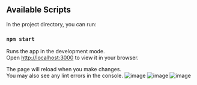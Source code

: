 

## Available Scripts

In the project directory, you can run:

### `npm start`

Runs the app in the development mode.\
Open [http://localhost:3000](http://localhost:3000) to view it in your browser.

The page will reload when you make changes.\
You may also see any lint errors in the console.
![image](https://github.com/user-attachments/assets/e29ce157-f8fe-42fe-bbac-f057c1962ff6)
![image](https://github.com/user-attachments/assets/43fd6f84-e8a1-4cc5-8c5e-d84f8ae298e5)
![image](https://github.com/user-attachments/assets/ccdd4571-500d-4236-a567-236fdf82da4c)





